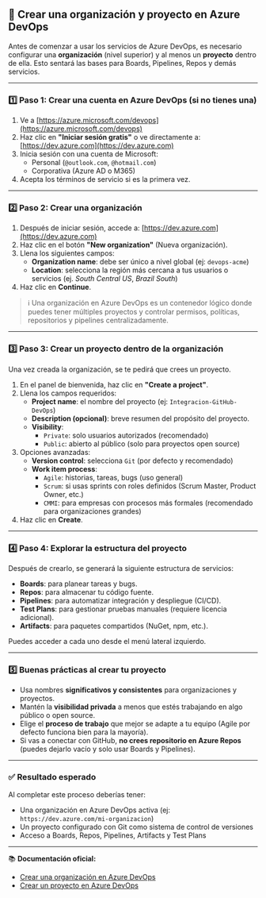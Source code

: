 ## 🏢 Crear una organización y proyecto en Azure DevOps

Antes de comenzar a usar los servicios de Azure DevOps, es necesario configurar una **organización** (nivel superior) y al menos un **proyecto** dentro de ella. Esto sentará las bases para Boards, Pipelines, Repos y demás servicios.

---

### 1️⃣ Paso 1: Crear una cuenta en Azure DevOps (si no tienes una)

1. Ve a [https://azure.microsoft.com/devops](https://azure.microsoft.com/devops)
2. Haz clic en **"Iniciar sesión gratis"** o ve directamente a: [https://dev.azure.com](https://dev.azure.com)
3. Inicia sesión con una cuenta de Microsoft:
   - Personal (`@outlook.com`, `@hotmail.com`)
   - Corporativa (Azure AD o M365)
4. Acepta los términos de servicio si es la primera vez.

---

### 2️⃣ Paso 2: Crear una organización

1. Después de iniciar sesión, accede a: [https://dev.azure.com](https://dev.azure.com)
2. Haz clic en el botón **"New organization"** (Nueva organización).
3. Llena los siguientes campos:
   - **Organization name**: debe ser único a nivel global (ej: `devops-acme`)
   - **Location**: selecciona la región más cercana a tus usuarios o servicios (ej. *South Central US*, *Brazil South*)
4. Haz clic en **Continue**.

> ℹ️ Una organización en Azure DevOps es un contenedor lógico donde puedes tener múltiples proyectos y controlar permisos, políticas, repositorios y pipelines centralizadamente.

---

### 3️⃣ Paso 3: Crear un proyecto dentro de la organización

Una vez creada la organización, se te pedirá que crees un proyecto.

1. En el panel de bienvenida, haz clic en **"Create a project"**.
2. Llena los campos requeridos:
   - **Project name**: el nombre del proyecto (ej: `Integracion-GitHub-DevOps`)
   - **Description (opcional)**: breve resumen del propósito del proyecto.
   - **Visibility**:
     - `Private`: solo usuarios autorizados (recomendado)
     - `Public`: abierto al público (solo para proyectos open source)
3. Opciones avanzadas:
   - **Version control**: selecciona `Git` (por defecto y recomendado)
   - **Work item process**:
     - `Agile`: historias, tareas, bugs (uso general)
     - `Scrum`: si usas sprints con roles definidos (Scrum Master, Product Owner, etc.)
     - `CMMI`: para empresas con procesos más formales (recomendado para organizaciones grandes)
4. Haz clic en **Create**.

---

### 4️⃣ Paso 4: Explorar la estructura del proyecto

Después de crearlo, se generará la siguiente estructura de servicios:

- **Boards**: para planear tareas y bugs.
- **Repos**: para almacenar tu código fuente.
- **Pipelines**: para automatizar integración y despliegue (CI/CD).
- **Test Plans**: para gestionar pruebas manuales (requiere licencia adicional).
- **Artifacts**: para paquetes compartidos (NuGet, npm, etc.).

Puedes acceder a cada uno desde el menú lateral izquierdo.

---

### 5️⃣ Buenas prácticas al crear tu proyecto

- Usa nombres **significativos y consistentes** para organizaciones y proyectos.
- Mantén la **visibilidad privada** a menos que estés trabajando en algo público o open source.
- Elige el **proceso de trabajo** que mejor se adapte a tu equipo (Agile por defecto funciona bien para la mayoría).
- Si vas a conectar con GitHub, **no crees repositorio en Azure Repos** (puedes dejarlo vacío y solo usar Boards y Pipelines).

---

### ✅ Resultado esperado

Al completar este proceso deberías tener:

- Una organización en Azure DevOps activa (ej: `https://dev.azure.com/mi-organizacion`)
- Un proyecto configurado con Git como sistema de control de versiones
- Acceso a Boards, Repos, Pipelines, Artifacts y Test Plans

---

📚 **Documentación oficial:**
- [Crear una organización en Azure DevOps](https://learn.microsoft.com/es-mx/azure/devops/organizations/accounts/create-organization)
- [Crear un proyecto en Azure DevOps](https://learn.microsoft.com/es-mx/azure/devops/organizations/projects/create-project?view=azure-devops)
